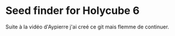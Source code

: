 # Seed finder for Holycube 6
Suite à la vidéo d'Aypierre j'ai creé ce git mais flemme de continuer.

